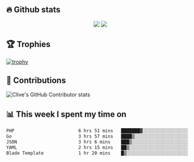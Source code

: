 ## &#128293; Github stats

<!-- GitHub Readme Streak Stats - https://github.com/DenverCoder1/github-readme-streak-stats -->
<p align="center">

<picture>
  <source 
    srcset="https://github-readme-stats.vercel.app/api?username=clivewalkden&count_private=true&show_icons=true&theme=darcula"
    media="(prefers-color-scheme: dark)"
  />
  <source
    srcset="https://github-readme-stats.vercel.app/api?username=clivewalkden&count_private=true&show_icons=true&theme=calm"
    media="(prefers-color-scheme: light), (prefers-color-scheme: no-preference)"
  />
  <img src="https://github-readme-stats.vercel.app/api?username=clivewalkden&count_private=true&show_icons=true&theme=darcula" />
</picture>

<a href="https://git.io/streak-stats" target="_blank">
  <img src="http://github-readme-streak-stats.herokuapp.com?user=clivewalkden&theme=darcula&date_format=j%20M%5B%20Y%5D" />
</a>

</p>

## &#127942; Trophies
[![trophy](https://github-profile-trophy.vercel.app/?username=clivewalkden&theme=onedark)](https://github.com/clivewalkden/github-profile-trophy)

## &#129309; Contributions
![Clive's GitHub Contributor stats](https://github-contributor-stats.vercel.app/api?username=clivewalkden)

## &#128202; This week I spent my time on
<!--START_SECTION:waka-->

```txt
PHP                        6 hrs 51 mins   ███████▓░░░░░░░░░░░░░░░░░   30.05 %
Go                         3 hrs 57 mins   ████▒░░░░░░░░░░░░░░░░░░░░   17.36 %
JSON                       3 hrs 6 mins    ███▒░░░░░░░░░░░░░░░░░░░░░   13.61 %
YAML                       2 hrs 15 mins   ██▒░░░░░░░░░░░░░░░░░░░░░░   09.93 %
Blade Template             1 hr 20 mins    █▒░░░░░░░░░░░░░░░░░░░░░░░   05.89 %
```

<!--END_SECTION:waka-->
